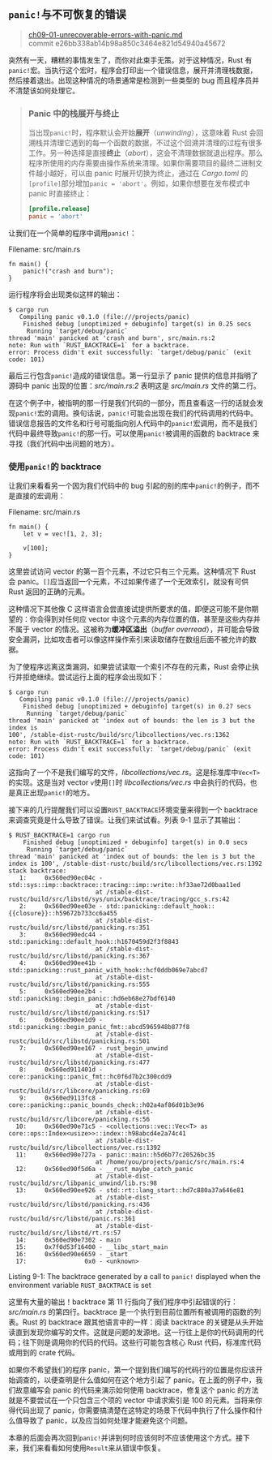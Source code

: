 ## `panic!`与不可恢复的错误

> [ch09-01-unrecoverable-errors-with-panic.md](https://github.com/rust-lang/book/blob/master/second-edition/src/ch09-01-unrecoverable-errors-with-panic.md)
> <br>
> commit e26bb338ab14b98a850c3464e821d54940a45672

突然有一天，糟糕的事情发生了，而你对此束手无策。对于这种情况，Rust 有`panic!`宏。当执行这个宏时，程序会打印出一个错误信息，展开并清理栈数据，然后接着退出。出现这种情况的场景通常是检测到一些类型的 bug 而且程序员并不清楚该如何处理它。

> ### Panic 中的栈展开与终止
> 
> 当出现`panic!`时，程序默认会开始**展开**（*unwinding*），这意味着 Rust 会回溯栈并清理它遇到的每一个函数的数据，不过这个回溯并清理的过程有很多工作。另一种选择是直接**终止**（*abort*），这会不清理数据就退出程序。那么程序所使用的内存需要由操作系统来清理。如果你需要项目的最终二进制文件越小越好，可以由 panic 时展开切换为终止，通过在  *Cargo.toml* 的`[profile]`部分增加`panic = 'abort'`。例如，如果你想要在发布模式中 panic 时直接终止：
>
> ```toml
> [profile.release]
> panic = 'abort'
> ```

让我们在一个简单的程序中调用`panic!`：

<span class="filename">Filename: src/main.rs</span>

```rust,should_panic
fn main() {
    panic!("crash and burn");
}
```

运行程序将会出现类似这样的输出：

```
$ cargo run
   Compiling panic v0.1.0 (file:///projects/panic)
    Finished debug [unoptimized + debuginfo] target(s) in 0.25 secs
     Running `target/debug/panic`
thread 'main' panicked at 'crash and burn', src/main.rs:2
note: Run with `RUST_BACKTRACE=1` for a backtrace.
error: Process didn't exit successfully: `target/debug/panic` (exit code: 101)
```

最后三行包含`panic!`造成的错误信息。第一行显示了 panic 提供的信息并指明了源码中 panic 出现的位置：*src/main.rs:2* 表明这是 *src/main.rs* 文件的第二行。

在这个例子中，被指明的那一行是我们代码的一部分，而且查看这一行的话就会发现`panic!`宏的调用。换句话说，`panic!`可能会出现在我们的代码调用的代码中。错误信息报告的文件名和行号可能指向别人代码中的`panic!`宏调用，而不是我们代码中最终导致`panic!`的那一行。可以使用`panic!`被调用的函数的 backtrace 来寻找（我们代码中出问题的地方）。

### 使用`panic!`的 backtrace

让我们来看看另一个因为我们代码中的 bug 引起的别的库中`panic!`的例子，而不是直接的宏调用：

<span class="filename">Filename: src/main.rs</span>

```rust,should_panic
fn main() {
    let v = vec![1, 2, 3];

    v[100];
}
```

这里尝试访问 vector 的第一百个元素，不过它只有三个元素。这种情况下 Rust 会 panic。`[]`应当返回一个元素，不过如果传递了一个无效索引，就没有可供 Rust 返回的正确的元素。

这种情况下其他像 C 这样语言会尝直接试提供所要求的值，即便这可能不是你期望的：你会得到对任何应 vector 中这个元素的内存位置的值，甚至是这些内存并不属于 vector 的情况。这被称为**缓冲区溢出**（*buffer overread*），并可能会导致安全漏洞，比如攻击者可以像这样操作索引来读取储存在数组后面不被允许的数据。

为了使程序远离这类漏洞，如果尝试读取一个索引不存在的元素，Rust 会停止执行并拒绝继续。尝试运行上面的程序会出现如下：

```
$ cargo run
   Compiling panic v0.1.0 (file:///projects/panic)
    Finished debug [unoptimized + debuginfo] target(s) in 0.27 secs
     Running `target/debug/panic`
thread 'main' panicked at 'index out of bounds: the len is 3 but the index is
100', /stable-dist-rustc/build/src/libcollections/vec.rs:1362
note: Run with `RUST_BACKTRACE=1` for a backtrace.
error: Process didn't exit successfully: `target/debug/panic` (exit code: 101)
```

这指向了一个不是我们编写的文件，*libcollections/vec.rs*。这是标准库中`Vec<T>`的实现。这是当对 vector `v`使用`[]`时 *libcollections/vec.rs* 中会执行的代码，也是真正出现`panic!`的地方。

接下来的几行提醒我们可以设置`RUST_BACKTRACE`环境变量来得到一个 backtrace 来调查究竟是什么导致了错误。让我们来试试看。列表 9-1 显示了其输出：

```
$ RUST_BACKTRACE=1 cargo run
    Finished debug [unoptimized + debuginfo] target(s) in 0.0 secs
     Running `target/debug/panic`
thread 'main' panicked at 'index out of bounds: the len is 3 but the index is 100', /stable-dist-rustc/build/src/libcollections/vec.rs:1392
stack backtrace:
   1:     0x560ed90ec04c - std::sys::imp::backtrace::tracing::imp::write::hf33ae72d0baa11ed
                        at /stable-dist-rustc/build/src/libstd/sys/unix/backtrace/tracing/gcc_s.rs:42
   2:     0x560ed90ee03e - std::panicking::default_hook::{{closure}}::h59672b733cc6a455
                        at /stable-dist-rustc/build/src/libstd/panicking.rs:351
   3:     0x560ed90edc44 - std::panicking::default_hook::h1670459d2f3f8843
                        at /stable-dist-rustc/build/src/libstd/panicking.rs:367
   4:     0x560ed90ee41b - std::panicking::rust_panic_with_hook::hcf0ddb069e7abcd7
                        at /stable-dist-rustc/build/src/libstd/panicking.rs:555
   5:     0x560ed90ee2b4 - std::panicking::begin_panic::hd6eb68e27bdf6140
                        at /stable-dist-rustc/build/src/libstd/panicking.rs:517
   6:     0x560ed90ee1d9 - std::panicking::begin_panic_fmt::abcd5965948b877f8
                        at /stable-dist-rustc/build/src/libstd/panicking.rs:501
   7:     0x560ed90ee167 - rust_begin_unwind
                        at /stable-dist-rustc/build/src/libstd/panicking.rs:477
   8:     0x560ed911401d - core::panicking::panic_fmt::hc0f6d7b2c300cdd9
                        at /stable-dist-rustc/build/src/libcore/panicking.rs:69
   9:     0x560ed9113fc8 - core::panicking::panic_bounds_check::h02a4af86d01b3e96
                        at /stable-dist-rustc/build/src/libcore/panicking.rs:56
  10:     0x560ed90e71c5 - <collections::vec::Vec<T> as core::ops::Index<usize>>::index::h98abcd4e2a74c41
                        at /stable-dist-rustc/build/src/libcollections/vec.rs:1392
  11:     0x560ed90e727a - panic::main::h5d6b77c20526bc35
                        at /home/you/projects/panic/src/main.rs:4
  12:     0x560ed90f5d6a - __rust_maybe_catch_panic
                        at /stable-dist-rustc/build/src/libpanic_unwind/lib.rs:98
  13:     0x560ed90ee926 - std::rt::lang_start::hd7c880a37a646e81
                        at /stable-dist-rustc/build/src/libstd/panicking.rs:436
                        at /stable-dist-rustc/build/src/libstd/panic.rs:361
                        at /stable-dist-rustc/build/src/libstd/rt.rs:57
  14:     0x560ed90e7302 - main
  15:     0x7f0d53f16400 - __libc_start_main
  16:     0x560ed90e6659 - _start
  17:                0x0 - <unknown>
```

<span class="caption">Listing 9-1: The backtrace generated by a call to
`panic!` displayed when the environment variable `RUST_BACKTRACE` is set</span>

这里有大量的输出！backtrace 第 11 行指向了我们程序中引起错误的行：*src/main.rs* 的第四行。backtrace 是一个执行到目前位置所有被调用的函数的列表。Rust 的 backtrace 跟其他语言中的一样：阅读 backtrace 的关键是从头开始读直到发现你编写的文件。这就是问题的发源地。这一行往上是你的代码调用的代码；往下则是调用你的代码的代码。这些行可能包含核心 Rust 代码，标准库代码或用到的 crate 代码。

如果你不希望我们的程序 panic，第一个提到我们编写的代码行的位置是你应该开始调查的，以便查明是什么值如何在这个地方引起了 panic。在上面的例子中，我们故意编写会 panic 的代码来演示如何使用 backtrace，修复这个 panic 的方法就是不要尝试在一个只包含三个项的 vector 中请求索引是 100 的元素。当将来你得代码出现了 panic，你需要搞清楚在这特定的场景下代码中执行了什么操作和什么值导致了 panic，以及应当如何处理才能避免这个问题。

本章的后面会再次回到`panic!`并讲到何时应该何时不应该使用这个方式。接下来，我们来看看如何使用`Result`来从错误中恢复。